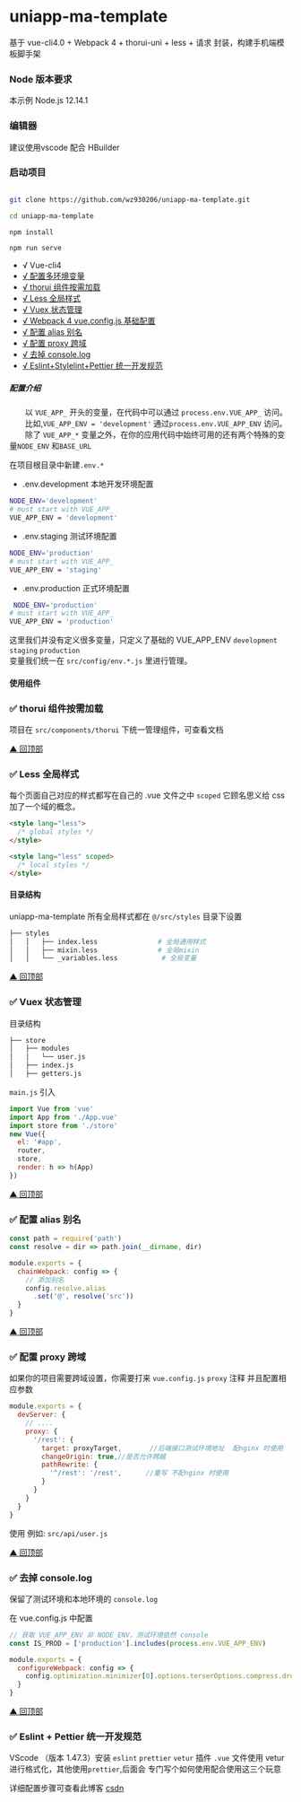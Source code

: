 # uniapp-ma-template

基于 vue-cli4.0 + Webpack 4 + thorui-uni + less + 请求 封装，构建手机端模板脚手架

### Node 版本要求

本示例 Node.js 12.14.1

### 编辑器

建议使用vscode 配合 HBuilder


### 启动项目

```bash

git clone https://github.com/wz930206/uniapp-ma-template.git

cd uniapp-ma-template

npm install

npm run serve
```

- √ Vue-cli4
- [√ 配置多环境变量](#env)
- [√ thorui 组件按需加载](#thorui)
- [√ Less 全局样式](#less)
- [√ Vuex 状态管理](#vuex)
- [√ Webpack 4 vue.config.js 基础配置](#base)
- [√ 配置 alias 别名](#alias)
- [√ 配置 proxy 跨域](#proxy)
- [√ 去掉 console.log ](#console)
- [√ Eslint+Stylelint+Pettier 统一开发规范 ](#pettier)


##### 配置介绍

&emsp;&emsp;以 `VUE_APP_` 开头的变量，在代码中可以通过 `process.env.VUE_APP_` 访问。  
&emsp;&emsp;比如,`VUE_APP_ENV = 'development'` 通过`process.env.VUE_APP_ENV` 访问。  
&emsp;&emsp;除了 `VUE_APP_*` 变量之外，在你的应用代码中始终可用的还有两个特殊的变量`NODE_ENV` 和`BASE_URL`

在项目根目录中新建`.env.*`

- .env.development 本地开发环境配置

```bash
NODE_ENV='development'
# must start with VUE_APP_
VUE_APP_ENV = 'development'

```

- .env.staging 测试环境配置

```bash
NODE_ENV='production'
# must start with VUE_APP_
VUE_APP_ENV = 'staging'
```

- .env.production 正式环境配置

```bash
 NODE_ENV='production'
# must start with VUE_APP_
VUE_APP_ENV = 'production'
```

这里我们并没有定义很多变量，只定义了基础的 VUE_APP_ENV `development` `staging` `production`  
变量我们统一在 `src/config/env.*.js` 里进行管理。


#### 使用组件
### <span id="thorui">✅ thorui 组件按需加载 </span>
项目在 `src/components/thorui` 下统一管理组件，可查看文档 [](https://thorui.cn/doc/docs/introduce.html)

[▲ 回顶部](#top)

### <span id="less">✅ Less 全局样式</span>

每个页面自己对应的样式都写在自己的 .vue 文件之中 `scoped` 它顾名思义给 css 加了一个域的概念。

```html
<style lang="less">
  /* global styles */
</style>

<style lang="less" scoped>
  /* local styles */
</style>
```

#### 目录结构

uniapp-ma-template 所有全局样式都在 `@/src/styles` 目录下设置

```bash
├── styles
│   │   ├── index.less               # 全局通用样式
│   │   ├── mixin.less               # 全局mixin
│   │   └── _variables.less           # 全局变量
```
[▲ 回顶部](#top)

### <span id="vuex">✅ Vuex 状态管理</span>

目录结构

```bash
├── store
│   ├── modules
│   │   └── user.js
│   ├── index.js
│   ├── getters.js
```

`main.js` 引入

```javascript
import Vue from 'vue'
import App from './App.vue'
import store from './store'
new Vue({
  el: '#app',
  router,
  store,
  render: h => h(App)
})
```

[▲ 回顶部](#top)

### <span id="alias">✅ 配置 alias 别名 </span>

```javascript
const path = require('path')
const resolve = dir => path.join(__dirname, dir)

module.exports = {
  chainWebpack: config => {
    // 添加别名
    config.resolve.alias
      .set('@', resolve('src'))
  }
}
```

[▲ 回顶部](#top)

### <span id="proxy">✅ 配置 proxy 跨域 </span>

如果你的项目需要跨域设置，你需要打来 `vue.config.js` `proxy` 注释 并且配置相应参数

```javascript
module.exports = {
  devServer: {
    // ....
    proxy: {
      '/rest': {
        target: proxyTarget,       //后端接口测试环境地址  配nginx 时使用
        changeOrigin: true,//是否允许跨越
        pathRewrite: {
          '^/rest': '/rest',      //重写 不配nginx 时使用
        }
      }
    }
  }
}
```

使用 例如: `src/api/user.js`

[▲ 回顶部](#top)

### <span id="console">✅ 去掉 console.log </span>

保留了测试环境和本地环境的 `console.log`

在 vue.config.js 中配置

```javascript
// 获取 VUE_APP_ENV 非 NODE_ENV，测试环境依然 console
const IS_PROD = ['production'].includes(process.env.VUE_APP_ENV)

module.exports = {
  configureWebpack: config => {
  	config.optimization.minimizer[0].options.terserOptions.compress.drop_console = IS_PROD,
  }
}
```

[▲ 回顶部](#top)

### <span id="pettier">✅ Eslint + Pettier 统一开发规范 </span>
VScode （版本 1.47.3）安装 `eslint` `prettier` `vetur` 插件 `.vue` 文件使用 vetur 进行格式化，其他使用`prettier`,后面会
专门写个如何使用配合使用这三个玩意

详细配置步骤可查看此博客 [csdn](https://blog.csdn.net/wz_coming/article/details/119996186)